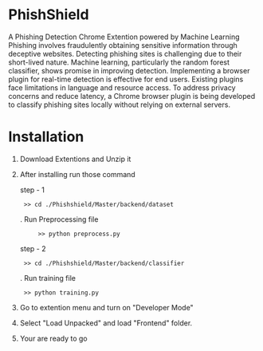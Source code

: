 # PhishShield
A Phishing Detection Chrome Extention powered by Machine Learning 
Phishing involves fraudulently obtaining sensitive information through deceptive websites. Detecting phishing sites is challenging due to their short-lived nature. Machine learning, particularly the random forest classifier, shows promise in improving detection. Implementing a browser plugin for real-time detection is effective for end users. Existing plugins face limitations in language and resource access. To address privacy concerns and reduce latency, a Chrome browser plugin is being developed to classify phishing sites locally without relying on external servers.

# Installation
1) Download Extentions and Unzip it
2) After installing run those command

    step - 1
   
        >> cd ./Phishshield/Master/backend/dataset
   
      . Run Preprocessing file
   
            >> python preprocess.py

     step - 2
   
        >> cd ./Phishshield/Master/backend/classifier
   
      . Run training file
   
        >> python training.py
   
4) Go to extention menu and turn on "Developer Mode"
5) Select "Load Unpacked" and load "Frontend" folder.
6) Your are ready to go





